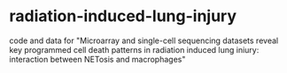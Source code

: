 # radiation-induced-lung-injury
code and data for "Microarray and single-cell sequencing datasets reveal key programmed cell death patterns in radiation
induced lung iniury: interaction between NETosis and macrophages"
